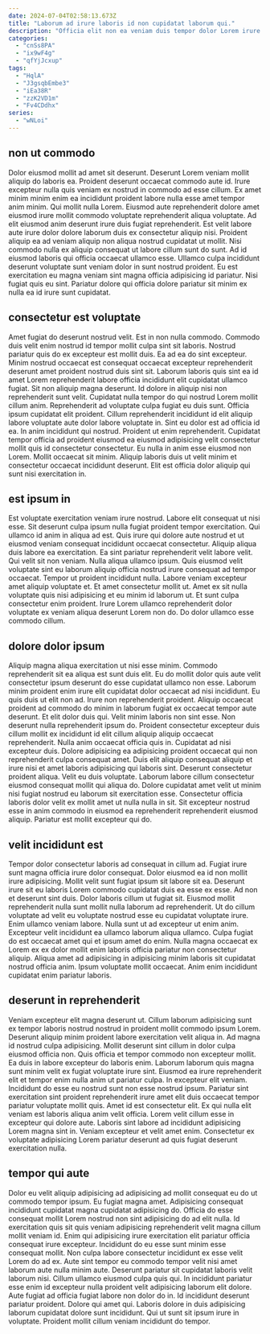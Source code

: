 ```yaml
---
date: 2024-07-04T02:58:13.673Z
title: "Laborum ad irure laboris id non cupidatat laborum qui."
description: "Officia elit non ea veniam duis tempor dolor Lorem irure irure mollit. Commodo proident pariatur sit dolor qui sint nostrud non dolore esse laboris proident dolor."
categories:
  - "cnSs8PA"
  - "ix9wF4g"
  - "qfYjJcxup"
tags:
  - "HqlA"
  - "J3gsqbEmbe3"
  - "iEa38R"
  - "zzK2VD1m"
  - "Fv4CDdhx"
series:
  - "wNLoi"
---
```



## non ut commodo

Dolor eiusmod mollit ad amet sit deserunt. Deserunt Lorem veniam mollit aliquip do laboris ea. Proident deserunt occaecat commodo aute id. Irure excepteur nulla quis veniam ex nostrud in commodo ad esse cillum.
Ex amet minim minim enim ea incididunt proident labore nulla esse amet tempor anim minim. Qui mollit nulla Lorem. Eiusmod aute reprehenderit dolore amet eiusmod irure mollit commodo voluptate reprehenderit aliqua voluptate. Ad elit eiusmod anim deserunt irure duis fugiat reprehenderit. Est velit labore aute irure dolor dolore laborum duis ex consectetur aliquip nisi. Proident aliquip ea ad veniam aliquip non aliqua nostrud cupidatat ut mollit. Nisi commodo nulla ex aliquip consequat ut labore cillum sunt do sunt. Ad id eiusmod laboris qui officia occaecat ullamco esse.
Ullamco culpa incididunt deserunt voluptate sunt veniam dolor in sunt nostrud proident. Eu est exercitation eu magna veniam sint magna officia adipisicing id pariatur. Nisi fugiat quis eu sint. Pariatur dolore qui officia dolore pariatur sit minim ex nulla ea id irure sunt cupidatat.

## consectetur est voluptate

Amet fugiat do deserunt nostrud velit. Est in non nulla commodo. Commodo duis velit enim nostrud id tempor mollit culpa sint sit laboris. Nostrud pariatur quis do ex excepteur est mollit duis. Ea ad ea do sint excepteur. Minim nostrud occaecat est consequat occaecat excepteur reprehenderit deserunt amet proident nostrud duis sint sit.
Laborum laboris quis sint ea id amet Lorem reprehenderit labore officia incididunt elit cupidatat ullamco fugiat. Sit non aliquip magna deserunt. Id dolore in aliquip nisi non reprehenderit sunt velit. Cupidatat nulla tempor do qui nostrud Lorem mollit cillum anim. Reprehenderit ad voluptate culpa fugiat eu duis sunt. Officia ipsum cupidatat elit proident. Cillum reprehenderit incididunt id elit aliquip labore voluptate aute dolor labore voluptate in.
Sint eu dolor est ad officia id ea. In anim incididunt qui nostrud. Proident ut enim reprehenderit. Cupidatat tempor officia ad proident eiusmod ea eiusmod adipisicing velit consectetur mollit quis id consectetur consectetur. Eu nulla in anim esse eiusmod non Lorem. Mollit occaecat sit minim. Aliquip laboris duis ut velit minim et consectetur occaecat incididunt deserunt. Elit est officia dolor aliquip qui sunt nisi exercitation in.

## est ipsum in

Est voluptate exercitation veniam irure nostrud. Labore elit consequat ut nisi esse. Sit deserunt culpa ipsum nulla fugiat proident tempor exercitation. Qui ullamco id anim in aliqua ad est. Quis irure qui dolore aute nostrud et ut eiusmod veniam consequat incididunt occaecat consectetur. Aliquip aliqua duis labore ea exercitation.
Ea sint pariatur reprehenderit velit labore velit. Qui velit sit non veniam. Nulla aliqua ullamco ipsum. Quis eiusmod velit voluptate sint eu laborum aliquip officia nostrud irure consequat ad tempor occaecat. Tempor ut proident incididunt nulla. Labore veniam excepteur amet aliquip voluptate et. Et amet consectetur mollit ut.
Amet ex sit nulla voluptate quis nisi adipisicing et eu minim id laborum ut. Et sunt culpa consectetur enim proident. Irure Lorem ullamco reprehenderit dolor voluptate ex veniam aliqua deserunt Lorem non do. Do dolor ullamco esse commodo cillum.

## dolore dolor ipsum

Aliquip magna aliqua exercitation ut nisi esse minim. Commodo reprehenderit sit ea aliqua est sunt duis elit. Eu do mollit dolor quis aute velit consectetur ipsum deserunt do esse cupidatat ullamco non esse. Laborum minim proident enim irure elit cupidatat dolor occaecat ad nisi incididunt. Eu quis duis ut elit non ad. Irure non reprehenderit proident.
Aliquip occaecat proident ad commodo do minim in laborum fugiat ex occaecat tempor aute deserunt. Et elit dolor duis qui. Velit minim laboris non sint esse. Non deserunt nulla reprehenderit ipsum do. Proident consectetur excepteur duis cillum mollit ex incididunt id elit cillum aliquip aliquip occaecat reprehenderit. Nulla anim occaecat officia quis in. Cupidatat ad nisi excepteur duis. Dolore adipisicing ea adipisicing proident occaecat qui non reprehenderit culpa consequat amet.
Duis elit aliquip consequat aliquip et irure nisi et amet laboris adipisicing qui laboris sint. Deserunt consectetur proident aliqua. Velit eu duis voluptate. Laborum labore cillum consectetur eiusmod consequat mollit qui aliqua do. Dolore cupidatat amet velit ut minim nisi fugiat nostrud eu laborum sit exercitation esse. Consectetur officia laboris dolor velit ex mollit amet ut nulla nulla in sit. Sit excepteur nostrud esse in anim commodo in eiusmod ea reprehenderit reprehenderit eiusmod aliquip. Pariatur est mollit excepteur qui do.

## velit incididunt est

Tempor dolor consectetur laboris ad consequat in cillum ad. Fugiat irure sunt magna officia irure dolor consequat. Dolor eiusmod ea id non mollit irure adipisicing. Mollit velit sunt fugiat ipsum sit labore sit ea. Deserunt irure sit eu laboris Lorem commodo cupidatat duis ea esse ex esse. Ad non et deserunt sint duis.
Dolor laboris cillum ut fugiat sit. Eiusmod mollit reprehenderit nulla sunt mollit nulla laborum ad reprehenderit. Ut do cillum voluptate ad velit eu voluptate nostrud esse eu cupidatat voluptate irure. Enim ullamco veniam labore. Nulla sunt ut ad excepteur ut enim anim. Excepteur velit incididunt ea ullamco laborum aliqua ullamco.
Culpa fugiat do est occaecat amet qui et ipsum amet do enim. Nulla magna occaecat ex Lorem ex ex dolor mollit enim laboris officia pariatur non consectetur aliquip. Aliqua amet ad adipisicing in adipisicing minim laboris sit cupidatat nostrud officia anim. Ipsum voluptate mollit occaecat. Anim enim incididunt cupidatat enim pariatur laboris.

## deserunt in reprehenderit

Veniam excepteur elit magna deserunt ut. Cillum laborum adipisicing sunt ex tempor laboris nostrud nostrud in proident mollit commodo ipsum Lorem. Deserunt aliquip minim proident labore exercitation velit aliqua in. Ad magna id nostrud culpa adipisicing. Mollit deserunt sint cillum in dolor culpa eiusmod officia non. Quis officia et tempor commodo non excepteur mollit.
Ea duis in labore excepteur do laboris enim. Laborum laborum quis magna sunt minim velit ex fugiat voluptate irure sint. Eiusmod ea irure reprehenderit elit et tempor enim nulla anim ut pariatur culpa. In excepteur elit veniam.
Incididunt do esse eu nostrud sunt non esse nostrud ipsum. Pariatur sint exercitation sint proident reprehenderit irure amet elit duis occaecat tempor pariatur voluptate mollit quis. Amet id est consectetur elit. Ex qui nulla elit veniam est laboris aliqua anim velit officia. Lorem velit cillum esse in excepteur qui dolore aute. Laboris sint labore ad incididunt adipisicing Lorem magna sint in. Veniam excepteur et velit amet enim. Consectetur ex voluptate adipisicing Lorem pariatur deserunt ad quis fugiat deserunt exercitation nulla.

## tempor qui aute

Dolor eu velit aliquip adipisicing ad adipisicing ad mollit consequat eu do ut commodo tempor ipsum. Eu fugiat magna amet. Adipisicing consequat incididunt cupidatat magna cupidatat adipisicing do. Officia do esse consequat mollit Lorem nostrud non sint adipisicing do ad elit nulla.
Id exercitation quis sit quis veniam adipisicing reprehenderit velit magna cillum mollit veniam id. Enim qui adipisicing irure exercitation elit pariatur officia consequat irure excepteur. Incididunt do eu esse sunt minim esse consequat mollit. Non culpa labore consectetur incididunt ex esse velit Lorem do ad ex. Aute sint tempor eu commodo tempor velit nisi amet laborum aute nulla minim aute. Deserunt pariatur sit cupidatat laboris velit laborum nisi. Cillum ullamco eiusmod culpa quis qui. In incididunt pariatur esse enim id excepteur nulla proident velit adipisicing laborum elit dolore.
Aute fugiat ad officia fugiat labore non dolor do in. Id incididunt deserunt pariatur proident. Dolore qui amet qui. Laboris dolore in duis adipisicing laborum cupidatat dolore sunt incididunt. Qui ut sunt sit ipsum irure in voluptate. Proident mollit cillum veniam incididunt do tempor.

